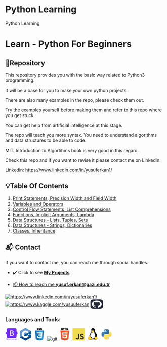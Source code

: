 # Python Learning
Python Learning

# Learn - Python For Beginners


<h2> 📌Repository</h2>

This repository provides you with the basic way related to Python3 programming. 

It will be a base for you to make your own python projects.

There are also many examples in the repo, please check them out.

Try the examples yourself before making them and refer to this repo where you get stuck.

You can get help from artificial intelligence at this stage.

The repo will teach you more syntax. You need to understand algorithms and data structures to be able to code. 

MIT: Introduction to Algortihms book is very good in this regard.

Check this repo and if you want to revise it please contact me on Linkedin.

Linkedin: https://www.linkedin.com/in/yusuferkan1/



<h2> 💡Table Of Contents</h2>

1.  [Print Statements, Precision Width and Field Width](https://github.com/yusuuferkan/Learning/blob/main/src/1%20-%20Print%20Statements%2C%20Precision%20Width%20and%20Field%20Width.ipynb)
2.  [Variables and Operators](https://github.com/yusuuferkan/Learning/blob/main/src/2%20-%20Variables%2C%20Operators.ipynb)
3.  [Control Flow Statements, List Comprehensions](https://github.com/yusuuferkan/Learning/blob/main/src/3%20-%20Control%20Flow%20Statements%2C%20List%20Comprehensions.ipynb)
4.  [Functions, Implicit Arguments, Lambda](https://github.com/yusuuferkan/Learning/blob/main/src/4%20-%20Functions%2C%20Implicit%20Arguments%2C%20Lambda.ipynb)
5.  [Data Structures - Lists, Tuples, Sets](https://github.com/yusuuferkan/Learning/blob/main/src/5%20-%20Data%20Structures%20-%20Lists%2C%20Tuples%2C%20Sets.ipynb)
6.  [Data Structures - Strings, Dictionaries](https://github.com/yusuuferkan/Learning/blob/main/src/6%20-%20Data%20Structures%20-%20Strings%2C%20Dictionaries.ipynb)
7.  [Classes, Inheritance](https://github.com/yusuuferkan/Learning/blob/main/src/7%20-%20Classes%2C%20Inheritance.ipynb)


<h2>📬 Contact</h2>

If you want to contact me, you can reach me through social handles.

- ✔️ Click to see **<a href="https://github.com/yusuuferkan?tab=repositories">My Projects**

- 📫 How to reach me **yusuf.erkan@gazi.edu.tr**

<a href="https://www.linkedin.com/in/yusuferkan1/" target="blank"><img align="center" src="https://raw.githubusercontent.com/rahuldkjain/github-profile-readme-generator/master/src/images/icons/Social/linked-in-alt.svg" alt="https://www.linkedin.com/in/yusuferkan1/" height="30" width="40" /></a>
<a href="https://www.kaggle.com/yusuuferkan" target="blank"><img align="center" src="https://img.shields.io/badge/Kaggle-035a7d?style=for-the-badge&logo=kaggle&logoColor=white" alt="https://www.kaggle.com/yusuuferkan" height="30" width="40" /></a>
<a href="https://github.com/yusuuferkan?tab=repositories" target="blank"><img align="center" src="https://github.com/tandpfun/skill-icons/blob/main/icons/Github-Dark.svg" alt="https://github.com/yusuuferkan?tab=repositories" height="30" width="40" /></a>

</p>

<h3 align="left">Languages and Tools:</h3>
<p align="left"> <a href="https://getbootstrap.com" target="_blank" rel="noreferrer"> <img src="https://raw.githubusercontent.com/devicons/devicon/master/icons/bootstrap/bootstrap-plain-wordmark.svg" alt="bootstrap" width="40" height="40"/> </a> <a href="https://www.w3schools.com/cpp/" target="_blank" rel="noreferrer"> <img src="https://raw.githubusercontent.com/devicons/devicon/master/icons/cplusplus/cplusplus-original.svg" alt="cplusplus" width="40" height="40"/> </a> <a href="https://www.w3schools.com/css/" target="_blank" rel="noreferrer"> <img src="https://raw.githubusercontent.com/devicons/devicon/master/icons/css3/css3-original-wordmark.svg" alt="css3" width="40" height="40"/> </a> <a href="https://git-scm.com/" target="_blank" rel="noreferrer"> <img src="https://www.vectorlogo.zone/logos/git-scm/git-scm-icon.svg" alt="git" width="40" height="40"/> </a> <a href="https://www.w3.org/html/" target="_blank" rel="noreferrer"> <img src="https://raw.githubusercontent.com/devicons/devicon/master/icons/html5/html5-original-wordmark.svg" alt="html5" width="40" height="40"/> </a> <a href="https://developer.mozilla.org/en-US/docs/Web/JavaScript" target="_blank" rel="noreferrer"> <img src="https://raw.githubusercontent.com/devicons/devicon/master/icons/javascript/javascript-original.svg" alt="javascript" width="40" height="40"/> </a> <a href="https://www.linux.org/" target="_blank" rel="noreferrer"> <img src="https://raw.githubusercontent.com/devicons/devicon/master/icons/linux/linux-original.svg" alt="linux" width="40" height="40"/> </a> <a href="https://www.python.org" target="_blank" rel="noreferrer"> <img src="https://raw.githubusercontent.com/devicons/devicon/master/icons/python/python-original.svg" alt="python" width="40" height="40"/> </a> </p>
